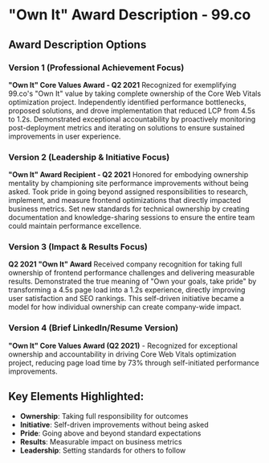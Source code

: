 # "Own It" Award Description - 99.co

## Award Description Options

### Version 1 (Professional Achievement Focus)
**"Own It" Core Values Award - Q2 2021**
Recognized for exemplifying 99.co's "Own It" value by taking complete ownership of the Core Web Vitals optimization project. Independently identified performance bottlenecks, proposed solutions, and drove implementation that reduced LCP from 4.5s to 1.2s. Demonstrated exceptional accountability by proactively monitoring post-deployment metrics and iterating on solutions to ensure sustained improvements in user experience.

### Version 2 (Leadership & Initiative Focus)
**"Own It" Award Recipient - Q2 2021**
Honored for embodying ownership mentality by championing site performance improvements without being asked. Took pride in going beyond assigned responsibilities to research, implement, and measure frontend optimizations that directly impacted business metrics. Set new standards for technical ownership by creating documentation and knowledge-sharing sessions to ensure the entire team could maintain performance excellence.

### Version 3 (Impact & Results Focus)
**Q2 2021 "Own It" Award**
Received company recognition for taking full ownership of frontend performance challenges and delivering measurable results. Demonstrated the true meaning of "Own your goals, take pride" by transforming a 4.5s page load into a 1.2s experience, directly improving user satisfaction and SEO rankings. This self-driven initiative became a model for how individual ownership can create company-wide impact.

### Version 4 (Brief LinkedIn/Resume Version)
**"Own It" Core Values Award (Q2 2021)** - Recognized for exceptional ownership and accountability in driving Core Web Vitals optimization project, reducing page load time by 73% through self-initiated performance improvements.

## Key Elements Highlighted:
- **Ownership**: Taking full responsibility for outcomes
- **Initiative**: Self-driven improvements without being asked
- **Pride**: Going above and beyond standard expectations
- **Results**: Measurable impact on business metrics
- **Leadership**: Setting standards for others to follow